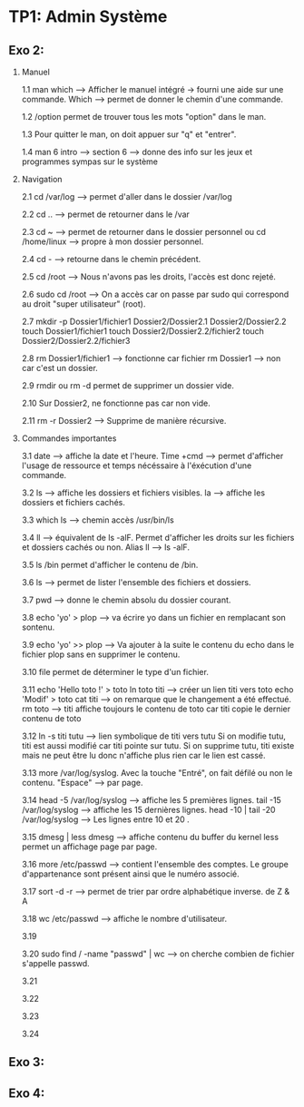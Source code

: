 # TP1: Admin Système

## Exo 2:

1. Manuel

    1.1 man which --> Afficher le manuel intégré -> fourni une aide sur une commande.
         Which --> permet de donner le chemin d'une commande.
    
    1.2 /option permet de trouver tous les mots "option" dans le man.

    1.3 Pour quitter le man, on doit appuer sur "q" et "entrer".

    1.4 man 6 intro --> section 6 --> donne des info sur les jeux et programmes sympas sur le système
    
2. Navigation

    2.1 cd /var/log --> permet d'aller dans le dossier /var/log
    
    2.2 cd .. --> permet de retourner dans le /var
    
    2.3 cd ~ --> permet de retourner dans le dossier personnel ou cd /home/linux --> propre à mon dossier personnel.
    
    2.4 cd - --> retourne dans le chemin précédent.
    
    2.5 cd /root --> Nous n'avons pas les droits, l'accès est donc rejeté.
    
    2.6 sudo cd /root --> On a accès car on passe par sudo qui correspond au droit "super utilisateur" (root).
    
    2.7 mkdir -p Dossier1/fichier1 Dossier2/Dossier2.1 Dossier2/Dossier2.2
        touch Dossier1/fichier1
        touch Dossier2/Dossier2.2/fichier2 
        touch Dossier2/Dossier2.2/fichier3
    
    2.8 rm Dossier1/fichier1 --> fonctionne car fichier
         rm Dossier1 --> non car c'est un dossier.
         
    2.9 rmdir ou rm -d permet de supprimer un dossier vide.
    
    2.10 Sur Dossier2, ne fonctionne pas car non vide.
    
    2.11 rm -r Dossier2 --> Supprime de manière récursive.
    
3. Commandes importantes

    3.1 date --> affiche la date et l'heure. 
        Time +cmd --> permet d'afficher l'usage de ressource et temps nécéssaire à           l'éxécution d'une commande.
    
    3.2 ls --> affiche les dossiers et fichiers visibles.
         la --> affiche les dossiers et fichiers cachés.
         
    3.3 which ls --> chemin accès /usr/bin/ls
    
    3.4 ll --> équivalent de ls -alF. Permet d'afficher les droits sur les fichiers et dossiers cachés ou non.
         Alias ll --> ls -alF.
    
    3.5 ls /bin permet d'afficher le contenu de /bin.
    
    3.6 ls --> permet de lister l'ensemble des fichiers et dossiers.
    
    3.7 pwd --> donne le chemin absolu du dossier courant.
    
    3.8 echo 'yo' > plop --> va écrire yo dans un fichier en remplacant son sontenu. 
    
    3.9 echo 'yo' >> plop --> Va ajouter à la suite le contenu du echo dans le fichier plop sans en supprimer le contenu.
    
    3.10 file permet de déterminer le type d'un fichier.

    3.11 echo 'Hello toto !' > toto
          ln toto titi --> créer un lien titi vers toto
          echo 'Modif' > toto
          cat titi --> on remarque que le changement a été effectué.
          rm toto --> titi affiche toujours le contenu de toto car titi copie le dernier contenu de toto
    
    3.12 ln -s titi tutu --> lien symbolique de titi vers tutu
          Si on modifie tutu, titi est aussi modifié car titi pointe sur tutu.
          Si on supprime tutu, titi existe mais ne peut être lu donc n'affiche plus rien car le lien est cassé.
    
    3.13 more /var/log/syslog. Avec la touche "Entré", on fait défilé ou non le contenu. "Espace" --> par page.
    
    3.14 head -5 /var/log/syslog --> affiche les 5 premières lignes.
        tail -15 /var/log/syslog --> affiche les 15 dernières lignes.
        head -10 | tail -20 /var/log/syslog --> Les lignes entre 10 et 20 .
        
    
    3.15 dmesg | less
        dmesg --> affiche contenu du buffer du kernel
        less permet un affichage page par page.
    
    3.16 more /etc/passwd --> contient l'ensemble des comptes. Le groupe d'appartenance sont présent ainsi que le numéro associé.
         
    
    3.17 sort -d -r --> permet de trier par ordre alphabétique inverse. de Z & A
    
    3.18 wc /etc/passwd --> affiche le nombre d'utilisateur.
    
    3.19
    
    3.20 sudo find / -name "passwd" | wc --> on cherche combien de fichier s'appelle passwd.
    
    3.21
    
    3.22
    
    3.23
    
    3.24
    
## Exo 3:

 

## Exo 4:
    
